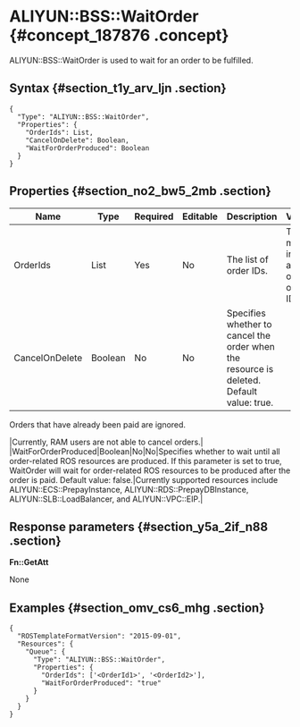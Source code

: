 # ALIYUN::BSS::WaitOrder {#concept_187876 .concept}

ALIYUN::BSS::WaitOrder is used to wait for an order to be fulfilled.

## Syntax {#section_t1y_arv_ljn .section}

``` {#codeblock_djt_6mh_ln4 .language-json}
{
  "Type": "ALIYUN::BSS::WaitOrder",
  "Properties": {
    "OrderIds": List,
    "CancelOnDelete": Boolean,
    "WaitForOrderProduced": Boolean
  }
}
```

## Properties {#section_no2_bw5_2mb .section}

|Name|Type|Required|Editable|Description|Validity|
|----|----|--------|--------|-----------|--------|
|OrderIds|List|Yes|No|The list of order IDs.|The list must include at least one order ID.|
|CancelOnDelete|Boolean|No|No| Specifies whether to cancel the order when the resource is deleted. Default value: true.

 Orders that have already been paid are ignored.

 |Currently, RAM users are not able to cancel orders.|
|WaitForOrderProduced|Boolean|No|No|Specifies whether to wait until all order-related ROS resources are produced. If this parameter is set to true, WaitOrder will wait for order-related ROS resources to be produced after the order is paid. Default value: false.|Currently supported resources include ALIYUN::ECS::PrepayInstance, ALIYUN::RDS::PrepayDBInstance, ALIYUN::SLB::LoadBalancer, and ALIYUN::VPC::EIP.|

## Response parameters {#section_y5a_2if_n88 .section}

**Fn::GetAtt**

None

## Examples {#section_omv_cs6_mhg .section}

``` {#codeblock_efu_1eq_p6u .language-json}
{
  "ROSTemplateFormatVersion": "2015-09-01",
  "Resources": {
    "Queue": {
      "Type": "ALIYUN::BSS::WaitOrder",
      "Properties": {
        "OrderIds": ['<OrderId1>', '<OrderId2>'],
        "WaitForOrderProduced": "true"
      }
    }
  }
}
```

